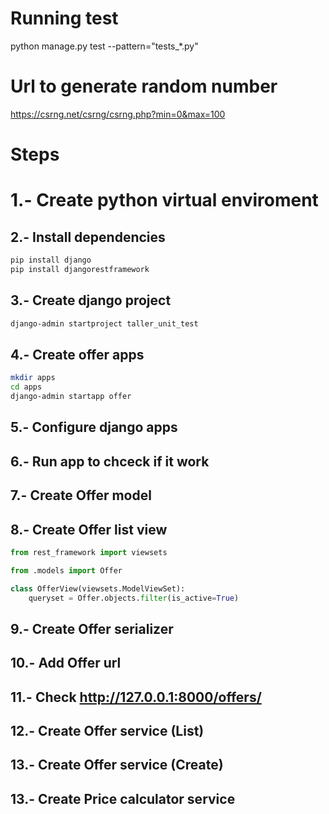 # Running test

python manage.py test --pattern="tests_*.py"

# Url to generate random number 
https://csrng.net/csrng/csrng.php?min=0&max=100

# Steps

# 1.- Create python virtual enviroment

## 2.- Install dependencies
```bash
pip install django
pip install djangorestframework
```

## 3.- Create django project
```bash
django-admin startproject taller_unit_test
```

## 4.- Create offer apps
```bash
mkdir apps
cd apps
django-admin startapp offer
```

## 5.- Configure django apps


## 6.- Run app to chceck if it work

## 7.- Create Offer model

## 8.- Create Offer list view
```python
from rest_framework import viewsets

from .models import Offer

class OfferView(viewsets.ModelViewSet):
    queryset = Offer.objects.filter(is_active=True)
```
## 9.- Create Offer serializer

## 10.- Add Offer url

## 11.- Check http://127.0.0.1:8000/offers/

## 12.- Create Offer service (List)

## 13.- Create Offer service (Create)

## 13.- Create Price calculator service
